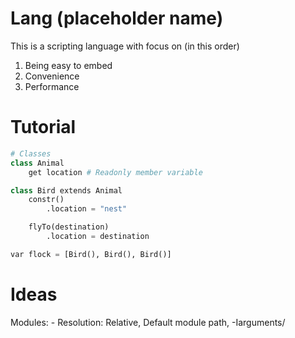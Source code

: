 # Lang (placeholder name)

This is a scripting language with focus on (in this order)
1. Being easy to embed
2. Convenience
3. Performance

# Tutorial
```python
# Classes
class Animal
	get location # Readonly member variable

class Bird extends Animal
	constr()
		.location = "nest"

	flyTo(destination)
		.location = destination

var flock = [Bird(), Bird(), Bird()]
```

# Ideas
Modules:
	- Resolution: Relative, Default module path, -Iarguments/
